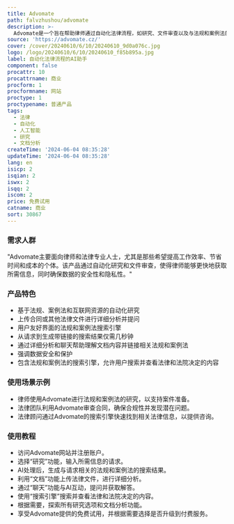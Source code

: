```yaml
---
title: Advomate
path: falvzhushou/advomate
description: >-
  Advomate是一个旨在帮助律师通过自动化法律流程，如研究、文件审查以及与法规和案例法的工作，来提高工作效率的AI平台。它通过人工智能技术快速生成搜索结果，提供法律文件的详细分析，并与相关法规和案例法链接。Advomate注重数据安全和保护，为用户提供了一个用户友好的界面来搜索法律和法院决定。
source: 'https://advomate.cz/'
cover: /cover/20240610/6/10/20240610_9d0a076c.jpg
logo: /logo/20240610/6/10/20240610_f85b895a.jpg
label: 自动化法律流程的AI助手
component: false
procattr: 10
procattrname: 商业
procform: 1
procformname: 网站
proctype: 1
proctypename: 普通产品
tags:
  - 法律
  - 自动化
  - 人工智能
  - 研究
  - 文档分析
createTime: '2024-06-04 08:35:28'
updateTime: '2024-06-04 08:35:28'
lang: en
isicp: 2
isqian: 2
iswx: 2
isqq: 2
iscom: 2
price: 免费试用
catname: 商业
sort: 30867
---
```




### 需求人群
"Advomate主要面向律师和法律专业人士，尤其是那些希望提高工作效率、节省时间和成本的个体。该产品通过自动化研究和文件审查，使得律师能够更快地获取所需信息，同时确保数据的安全性和隐私性。"

### 产品特色
* 基于法规、案例法和互联网资源的自动化研究
* 上传合同或其他法律文件进行详细分析并提问
* 用户友好界面的法规和案例法搜索引擎
* 从请求到生成带链接的搜索结果仅需几秒钟
* 通过详细分析和聊天帮助理解文档内容并链接相关法规和案例法
* 强调数据安全和保护
* 包含法规和案例法的搜索引擎，允许用户搜索并查看法律和法院决定的内容

### 使用场景示例
* 律师使用Advomate进行法规和案例法的研究，以支持案件准备。
* 法律团队利用Advomate审查合同，确保合规性并发现潜在问题。
* 法律顾问通过Advomate的搜索引擎快速找到相关法律信息，以提供咨询。

### 使用教程
* 访问Advomate网站并注册账户。
* 选择“研究”功能，输入所需信息的请求。
* AI处理后，生成与请求相关的法规和案例法的搜索结果。
* 利用“文档”功能上传法律文件，进行详细分析。
* 通过“聊天”功能与AI互动，提问并获取解答。
* 使用“搜索引擎”搜索并查看法律和法院决定的内容。
* 根据需要，探索所有研究选项和文档分析功能。
* 享受Advomate提供的免费试用，并根据需要选择是否升级到付费服务。

  
